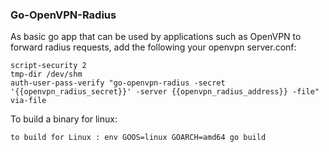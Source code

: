 ### Go-OpenVPN-Radius

As basic go app that can be used by applications such as OpenVPN to forward radius requests, add the following your openvpn server.conf:

```
script-security 2
tmp-dir /dev/shm
auth-user-pass-verify "go-openvpn-radius -secret '{{openvpn_radius_secret}}' -server {{openvpn_radius_address}} -file" via-file
```

To build a binary for linux:
```
to build for Linux : env GOOS=linux GOARCH=amd64 go build
```